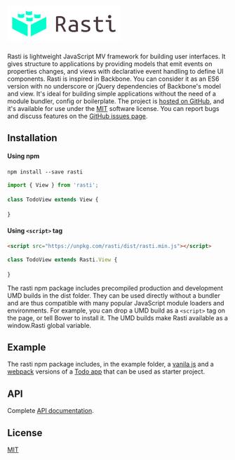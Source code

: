 # <a href='http://rasti.js.org'><img src='logo.svg' height='80' alt='Rasti Logo' aria-label='rasti.js.org' /></a>

Rasti is lightweight JavaScript MV framework for building user interfaces.
It gives structure to applications by providing models that emit events on properties changes, and views with declarative event handling to define UI components.
Rasti is inspired in Backbone. You can consider it as an ES6 version with no underscore or jQuery dependencies of Backbone's model and view.
It's ideal for building simple applications without the need of a module bundler, config or boilerplate.
The project is [hosted on GitHub](https://github.com/8tentaculos/rasti), and it's available for use under the [MIT](LICENSE.md) software license.
You can report bugs and discuss features on the [GitHub issues page](https://github.com/8tentaculos/rasti/issues).

## Installation

#### Using npm

```
npm install --save rasti
```

```javascript
import { View } from 'rasti';

class TodoView extends View {
    
}
```

#### Using `<script>` tag

```html
<script src="https://unpkg.com/rasti/dist/rasti.min.js"></script>
```

```javascript
class TodoView extends Rasti.View {
    
}
```

The rasti npm package includes precompiled production and development UMD builds in the dist folder. They can be used directly without a bundler and are thus compatible with many popular JavaScript module loaders and environments. For example, you can drop a UMD build as a `<script>` tag on the page, or tell Bower to install it. The UMD builds make Rasti available as a window.Rasti global variable.

## Example

The rasti npm package includes, in the example folder, a [vanila js](https://github.com/8tentaculos/rasti/tree/master/example/todo) and a [webpack](https://github.com/8tentaculos/rasti/tree/master/example/todo-webpack) versions of a [Todo app](http://rasti.js.org/example/todo/index.html) that can be used as starter project.

## API

Complete [API documentation](docs/api.md).

## License

[MIT](LICENSE.md)
